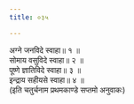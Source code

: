 ```yaml
---
title: ०३५

---
```

अग्ने जनविदे स्वाहा॥ १ ॥  
सोमाय वसुविदे स्वाहा॥ २ ॥  
पूष्णे ज्ञातिविदे स्वाहा॥ ३ ॥  
इन्द्राय सहीयसे स्वाहा॥ ४ ॥  
(इति चतुर्चनाम प्रथमकाण्डे सप्तमो अनुवाकः)  